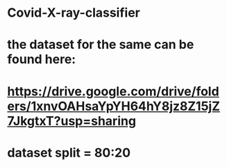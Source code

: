 # Covid-X-ray-classifier
# the dataset for the same can be found here:
# https://drive.google.com/drive/folders/1xnvOAHsaYpYH64hY8jz8Z15jZ7JkgtxT?usp=sharing
# dataset split = 80:20
